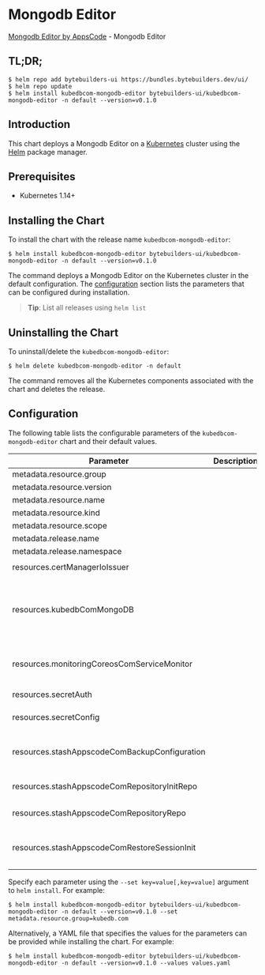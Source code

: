 # Mongodb Editor

[Mongodb Editor by AppsCode](https://byte.builders) - Mongodb Editor

## TL;DR;

```console
$ helm repo add bytebuilders-ui https://bundles.bytebuilders.dev/ui/
$ helm repo update
$ helm install kubedbcom-mongodb-editor bytebuilders-ui/kubedbcom-mongodb-editor -n default --version=v0.1.0
```

## Introduction

This chart deploys a Mongodb Editor on a [Kubernetes](http://kubernetes.io) cluster using the [Helm](https://helm.sh) package manager.

## Prerequisites

- Kubernetes 1.14+

## Installing the Chart

To install the chart with the release name `kubedbcom-mongodb-editor`:

```console
$ helm install kubedbcom-mongodb-editor bytebuilders-ui/kubedbcom-mongodb-editor -n default --version=v0.1.0
```

The command deploys a Mongodb Editor on the Kubernetes cluster in the default configuration. The [configuration](#configuration) section lists the parameters that can be configured during installation.

> **Tip**: List all releases using `helm list`

## Uninstalling the Chart

To uninstall/delete the `kubedbcom-mongodb-editor`:

```console
$ helm delete kubedbcom-mongodb-editor -n default
```

The command removes all the Kubernetes components associated with the chart and deletes the release.

## Configuration

The following table lists the configurable parameters of the `kubedbcom-mongodb-editor` chart and their default values.

|                   Parameter                   | Description |                                                                                                                                                                                                                                                                                                                                                Default                                                                                                                                                                                                                                                                                                                                                |
|-----------------------------------------------|-------------|-------------------------------------------------------------------------------------------------------------------------------------------------------------------------------------------------------------------------------------------------------------------------------------------------------------------------------------------------------------------------------------------------------------------------------------------------------------------------------------------------------------------------------------------------------------------------------------------------------------------------------------------------------------------------------------------------------|
| metadata.resource.group                       |             | `kubedb.com`                                                                                                                                                                                                                                                                                                                                                                                                                                                                                                                                                                                                                                                                                          |
| metadata.resource.version                     |             | `v1alpha2`                                                                                                                                                                                                                                                                                                                                                                                                                                                                                                                                                                                                                                                                                            |
| metadata.resource.name                        |             | `mongodbs`                                                                                                                                                                                                                                                                                                                                                                                                                                                                                                                                                                                                                                                                                            |
| metadata.resource.kind                        |             | `MongoDB`                                                                                                                                                                                                                                                                                                                                                                                                                                                                                                                                                                                                                                                                                             |
| metadata.resource.scope                       |             | `Namespaced`                                                                                                                                                                                                                                                                                                                                                                                                                                                                                                                                                                                                                                                                                          |
| metadata.release.name                         |             | `RELEASE-NAME`                                                                                                                                                                                                                                                                                                                                                                                                                                                                                                                                                                                                                                                                                        |
| metadata.release.namespace                    |             | `default`                                                                                                                                                                                                                                                                                                                                                                                                                                                                                                                                                                                                                                                                                             |
| resources.certManagerIoIssuer                 |             | `{"apiVersion":"cert-manager.io/v1","kind":"Issuer","metadata":{"name":"kubedbcom-mongodb-editor","namespace":"demo"},"spec":{"ca":{"secretName":"kubedbcom-mongodb-editor-ca"}}}`                                                                                                                                                                                                                                                                                                                                                                                                                                                                                                                                        |
| resources.kubedbComMongoDB                    |             | `{"apiVersion":"kubedb.com/v1alpha2","kind":"MongoDB","metadata":{"name":"kubedbcom-mongodb-editor","namespace":"demo"},"spec":{"authSecret":{"name":"kubedbcom-mongodb-editor-auth"},"configSecret":{"name":"kubedbcom-mongodb-editor-config"},"init":{"waitForInitialRestore":true},"monitor":{"agent":"prometheus.io","prometheus":{"exporter":{"resources":{"limits":{"cpu":"100m","memory":"128Mi"},"requests":{"cpu":"100m","memory":"128Mi"}}}}},"sslMode":"requireSSL","storage":{"resources":{"requests":{"storage":"1Gi"}},"storageClassName":"standard"},"storageType":"Durable","terminationPolicy":"WipeOut","tls":{"issuerRef":{"apiGroup":"cert-manager.io","kind":"Issuer","name":"mongo-ca"}},"version":"4.2.3"}}` |
| resources.monitoringCoreosComServiceMonitor   |             | `{"apiVersion":"monitoring.coreos.com/v1","kind":"ServiceMonitor","metadata":{"name":"kubedbcom-mongodb-editor","namespace":"demo"},"spec":{"endpoints":[{"honorLabels":true,"interval":"30s","path":"/metrics","port":"metrics"}],"namespaceSelector":{"matchNames":["demo"]},"selector":{"matchLabels":{"app.kubernetes.io/instance":"kubedbcom-mongodb-editor","app.kubernetes.io/name":"mongodbs.kubedb.com"}}}}`                                                                                                                                                                                                                                                                                                     |
| resources.secretAuth                          |             | `{"apiVersion":"v1","kind":"Secret","metadata":{"name":"kubedbcom-mongodb-editor-auth","namespace":"demo"},"stringData":{"password":"thisIs1StrongPassword","username":"root"},"type":"Opaque"}`                                                                                                                                                                                                                                                                                                                                                                                                                                                                                                                |
| resources.secretConfig                        |             | `{"apiVersion":"v1","kind":"Secret","metadata":{"name":"kubedbcom-mongodb-editor-config","namespace":"demo"},"stringData":{"mongod.conf":"net:\n  maxIncomingConnections: 20000\n"},"type":"Opaque"}`                                                                                                                                                                                                                                                                                                                                                                                                                                                                                                           |
| resources.stashAppscodeComBackupConfiguration |             | `{"apiVersion":"stash.appscode.com/v1beta1","kind":"BackupConfiguration","metadata":{"name":"kubedbcom-mongodb-editor","namespace":"demo"},"spec":{"repository":{"name":"kubedbcom-mongodb-editor-repo"},"retentionPolicy":{"keepLast":5,"name":"keep-last-5","prune":true},"schedule":"*/5 * * * *","target":{"ref":{"apiVersion":"appcatalog.appscode.com/v1alpha1","kind":"AppBinding","name":"kubedbcom-mongodb-editor"}},"task":{"name":"mongodb-backup-4.2.3-v5"}}}`                                                                                                                                                                                                                                                          |
| resources.stashAppscodeComRepositoryInitRepo  |             | `{"apiVersion":"stash.appscode.com/v1alpha1","kind":"Repository","metadata":{"name":"kubedbcom-mongodb-editor-init-repo","namespace":"demo"},"spec":{"backend":{"gcs":{"bucket":"stash-testing","prefix":"/demo/kubedbcom-mongodb-editor"},"storageSecretName":"gcs-secret"}}}`                                                                                                                                                                                                                                                                                                                                                                                                                                           |
| resources.stashAppscodeComRepositoryRepo      |             | `{"apiVersion":"stash.appscode.com/v1alpha1","kind":"Repository","metadata":{"name":"kubedbcom-mongodb-editor-repo","namespace":"demo"},"spec":{"backend":{"gcs":{"bucket":"stash-testing","prefix":"/demo/kubedbcom-mongodb-editor"},"storageSecretName":"gcs-secret"}}}`                                                                                                                                                                                                                                                                                                                                                                                                                                                |
| resources.stashAppscodeComRestoreSessionInit  |             | `{"apiVersion":"stash.appscode.com/v1beta1","kind":"RestoreSession","metadata":{"name":"kubedbcom-mongodb-editor-init","namespace":"demo"},"spec":{"repository":{"name":"kubedbcom-mongodb-editor-init-repo"},"rules":[{"snapshots":["latest"]}],"target":{"ref":{"apiVersion":"appcatalog.appscode.com/v1alpha1","kind":"AppBinding","name":"kubedbcom-mongodb-editor"}},"task":{"name":"mongodb-restore-4.2.3-v5"}}}`                                                                                                                                                                                                                                                                                                             |


Specify each parameter using the `--set key=value[,key=value]` argument to `helm install`. For example:

```console
$ helm install kubedbcom-mongodb-editor bytebuilders-ui/kubedbcom-mongodb-editor -n default --version=v0.1.0 --set metadata.resource.group=kubedb.com
```

Alternatively, a YAML file that specifies the values for the parameters can be provided while
installing the chart. For example:

```console
$ helm install kubedbcom-mongodb-editor bytebuilders-ui/kubedbcom-mongodb-editor -n default --version=v0.1.0 --values values.yaml
```
